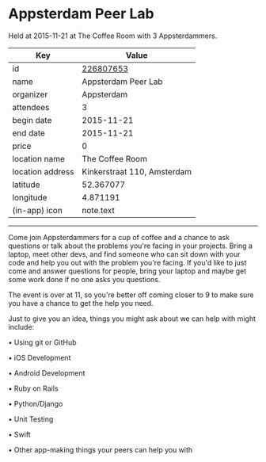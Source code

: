 # Appsterdam Peer Lab
Held at 2015-11-21 at The Coffee Room with 3 Appsterdammers.
        
|Key|Value
|---|---|
|id|[226807653](https://www.meetup.com/appsterdam/events/226807653/)|
|name|Appsterdam Peer Lab|
|organizer|Appsterdam|
|attendees|3|
|begin date|2015-11-21|
|end date|2015-11-21|
|price|0|
|location name|The Coffee Room|
|location address|Kinkerstraat 110, Amsterdam|
|latitude|52.367077|
|longitude|4.871191|
|(in-app) icon|note.text|

---

Come join Appsterdammers for a cup of coffee and a chance to ask questions or talk about the problems you're facing in your projects. Bring a laptop, meet other devs, and find someone who can sit down with your code and help you out with the problem you're facing. If you'd like to just come and answer questions for people, bring your laptop and maybe get some work done if no one asks you questions.

The event is over at 11, so you're better off coming closer to 9 to make sure you have a chance to get the help you need.

Just to give you an idea, things you might ask about we can help with might include:

• Using git or GitHub

• iOS Development

• Android Development

• Ruby on Rails

• Python/Django

• Unit Testing

• Swift

• Other app-making things your peers can help you with


